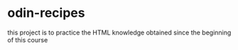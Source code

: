 # odin-recipes
this project is to practice the HTML knowledge obtained since the beginning of this course 
